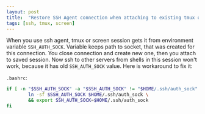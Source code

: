 ```yaml
---
layout: post
title:  "Restore SSH Agent connection when attaching to existing tmux or screen session"
tags: [ssh, tmux, screen]
---
```

When you use ssh agent, tmux or screen session gets it from environment variable `SSH_AUTH_SOCK`. Variable keeps path to socket, that was created for this connection. You close connection and create new one, then you attach to saved session. Now ssh to other servers from shells in this session won't work, because it has old `SSH_AUTH_SOCK` value. Here is workaround to fix it:

`.bashrc`:

```bash
if [ -n "$SSH_AUTH_SOCK" -a "$SSH_AUTH_SOCK" != "$HOME/.ssh/auth_sock" ]; then
		ln -sf $SSH_AUTH_SOCK $HOME/.ssh/auth_sock \
		&& export SSH_AUTH_SOCK=$HOME/.ssh/auth_sock
fi
```
